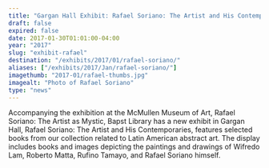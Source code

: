 ```yaml
---
title: "Gargan Hall Exhibit: Rafael Soriano: The Artist and His Contemporaries"
draft: false
expired: false
date: 2017-01-30T01:01:00-04:00
year: "2017"
slug: "exhibit-rafael"
destination: "/exhibits/2017/01/rafael-soriano/"
aliases: ["/exhibits/2017/Jan/rafael-soriano/"]
imagethumb: "2017-01/rafael-thumbs.jpg"
imagealt: "Photo of Rafael Soriano"
type: "news"
---
```


Accompanying the exhibition at the McMullen Museum of Art, Rafael Soriano: The Artist as Mystic, Bapst Library has a new exhibit in Gargan Hall, Rafael Soriano: The Artist and His Contemporaries, features selected books from our collection related to Latin American abstract art. The display includes books and images depicting the paintings and drawings of Wifredo Lam, Roberto Matta, Rufino Tamayo, and Rafael Soriano himself. 
